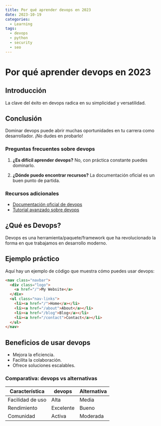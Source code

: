 ```yaml
---
title: Por qué aprender devops en 2023
date: 2023-10-19
categories: 
  - Learning
tags:
  - devops
  - python
  - security
  - seo
---
```


# Por qué aprender devops en 2023

## Introducción

La clave del éxito en devops radica en su simplicidad y versatilidad.

## Conclusión

Dominar devops puede abrir muchas oportunidades en tu carrera como desarrollador. ¡No dudes en probarlo!

### Preguntas frecuentes sobre devops

1. **¿Es difícil aprender devops?**
   No, con práctica constante puedes dominarlo.

2. **¿Dónde puedo encontrar recursos?**
   La documentación oficial es un buen punto de partida.

### Recursos adicionales

- [Documentación oficial de devops](https://example.com)
- [Tutorial avanzado sobre devops](https://example.com/tutorial)

## ¿Qué es Devops?

Devops es una herramienta/paquete/framework que ha revolucionado la forma en que trabajamos en desarrollo moderno.

## Ejemplo práctico

Aquí hay un ejemplo de código que muestra cómo puedes usar devops:

```html
<nav class="navbar">
  <div class="logo">
    <a href="/">My Website</a>
  </div>
  <ul class="nav-links">
    <li><a href="/">Home</a></li>
    <li><a href="/about">About</a></li>
    <li><a href="/blog">Blog</a></li>
    <li><a href="/contact">Contact</a></li>
  </ul>
</nav>
```

## Beneficios de usar devops

- Mejora la eficiencia.
- Facilita la colaboración.
- Ofrece soluciones escalables.

### Comparativa: devops vs alternativas

| Característica | devops | Alternativa |
|---------------|-------------|------------|
| Facilidad de uso | Alta | Media |
| Rendimiento | Excelente | Bueno |
| Comunidad | Activa | Moderada |